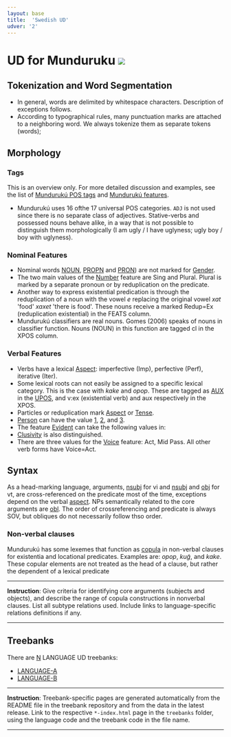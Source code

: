 ```yaml
---
layout: base
title:  'Swedish UD'
udver: '2'
---
```


# UD for Munduruku <span class="flagspan"><img class="flag" src="../../flags/svg/BR.svg" /></span>


## Tokenization and Word Segmentation

* In general, words are delimited by whitespace characters. Description of exceptions follows.
* According to typographical rules, many punctuation marks are attached to a neighboring word. We always tokenize them as separate tokens (words);


## Morphology

### Tags

This is an overview only. For more detailed discussion and examples, see the list of [Mundurukú POS tags](pos/index.html) 
and [Mundurukú features](feat/index.html).

* Mundurukú uses 16 ofthe 17 universal POS categories. `ADJ` is not used since there is no separate class of adjectives.
Stative-verbs and possessed nouns behave alike, in a way that is not possible to distinguish them morphologically 
(I am ugly / I have uglyness; ugly boy / boy with uglyness).


### Nominal Features

* Nominal words [NOUN](https://universaldependencies.org/u/pos/NOUN.html), [PROPN](https://universaldependencies.org/u/pos/PROPN.html) and [PRON](https://universaldependencies.org/u/pos/PRON.html)) are not marked for [Gender](https://universaldependencies.org/u/feat/Gender.html).
* The two main values of the [Number](https://universaldependencies.org/u/feat/Number.html) feature are Sing and Plural. Plural is marked by a separate pronoun or by reduplication on the predicate.
* Another way to express existential predication is through the reduplication of a noun with the vowel *e* replacing
the original vowel *xat* 'food' *xaxet* 'there is food'. These nouns receive a marked Redup=Ex (reduplication existential) in the FEATS column.
* Mundurukú classifiers are real nouns. Gomes (2006) speaks of nouns in classifier function. Nouns (NOUN) in this function 
are tagged cl in the XPOS column.  


### Verbal Features

* Verbs have a lexical [Aspect](https://universaldependencies.org/u/feat/Aspect.html): imperfective (Imp), perfective (Perf), iterative (Iter). 
* Some lexical roots can not easily be assigned to a  specific lexical category. This is the case with *kake* and *opop*. 
These are tagged as [AUX](https://universaldependencies.org/u/pos/AUX_.html) in the [UPOS](), and v:ex (existential verb) and aux respectively in the XPOS.
* Particles or reduplication mark [Aspect](https://universaldependencies.org/u/feat/Aspect.html) or [Tense](https://universaldependencies.org/u/feat/Tense.html).
* [Person](https://universaldependencies.org/u/feat/Person.html) can have the value [1](), [2](), and [3]().
* The feature [Evident](https://universaldependencies.org/u/feat/Evident.html) can take the following values in: 
* [Clusivity](https://universaldependencies.org/u/feat/Clusivity.html) is also distinguished.
* There are three values for the [Voice](https://universaldependencies.org/u/feat/Voice.html) feature: Act, Mid Pass. All other verb forms have Voice=Act.




## Syntax

As a head-marking language, arguments, [nsubj](https://universaldependencies.org/u/dep/nsubj.html) for vi and [nsubj]() and [obj](https://universaldependencies.org/u/dep/obj.html) for vt, are cross-referenced on the predicate most of the time, exceptions depend on the verbal [aspect](https://universaldependencies.org/u/feat/Aspect.html). NPs semantically related to the core arguments are [obl](https://universaldependencies.org/u/dep/obl.html). The order of crossreferencing and predicate is always SOV, but obliques do not necessarily follow thso order.

### Non-verbal clauses

Mundurukú has some lexemes that function as [copula](https://universaldependencies.org/u/dep/cop.html) in non-verbal clauses for existentia and locational predicates. Examples are: *opop*, *kug̃*, and *kake*. These copular elements are not treated as the
head of a clause, but rather the dependent of a lexical predicate



---
**Instruction**: Give criteria for identifying core arguments (subjects and objects), and describe the range of copula constructions in nonverbal clauses. List all subtype relations used. Include links to language-specific relations definitions if any.

---

## Treebanks

There are [N](../treebanks/LCODE-comparison.html) LANGUAGE UD treebanks:

  * [LANGUAGE-A](../treebanks/LCODE_a/index.html)
  * [LANGUAGE-B](../treebanks/LCODE_b/index.html)

---
**Instruction**: Treebank-specific pages are generated automatically from the README file in the treebank repository and
from the data in the latest release. Link to the respective `*-index.html` page in the `treebanks` folder, using the language code
and the treebank code in the file name.

---
